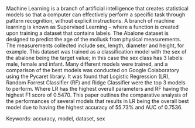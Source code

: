 Machine Learning is a branch of artificial intelligence that creates statistical models so that a computer can effectively perform a specific task through pattern recognition, without explicit instructions. A branch of machine learning is known as Supervised Learning – where a function is created upon training a dataset that contains labels. The Abalone dataset is designed to predict the age of the mollusk from physical measurements. The measurements collected include sex, length, diameter and height, for example. This dataset was trained as a classification model with the sex of the abalone being the target value; in this case the sex class has 3 labels: male, female and infant. Many different models were trained, and a comparison of the best models was conducted on Google Colaboratory using the Pycaret library. It was found that Logistic Regression (LR), Random Forrest Classifier (RF) and Ridge Classifier were the top 3 models to perform. Where LR has the highest overall parameters and RF having the highest F1 score of 0.5470. This paper outlines the comparative analysis of the performances of several models that results in LR being the overall best model due to having the highest accuracy of 55.73% and AUC of 0.7536. 

Keywords: accuracy, model, dataset, sex

